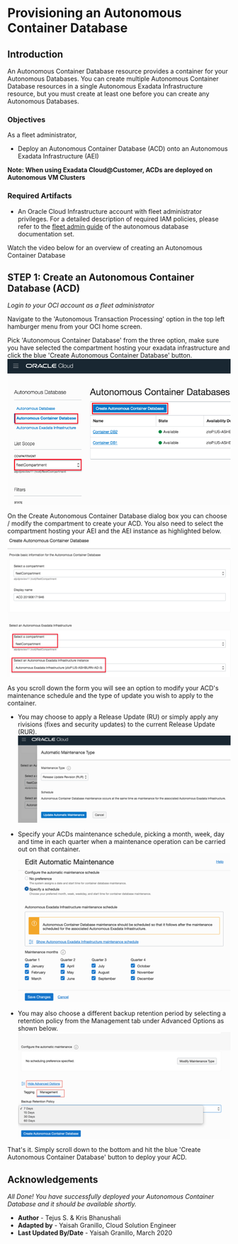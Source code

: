 # Provisioning an Autonomous Container Database

## Introduction
An Autonomous Container Database resource provides a container for your Autonomous Databases. You can create multiple Autonomous Container Database resources in a single Autonomous Exadata Infrastructure resource, but you must create at least one before you can create any Autonomous Databases.

### Objectives

As a fleet administrator,
- Deploy an Autonomous Container Database (ACD) onto an Autonomous Exadata Infrastructure (AEI)

**Note: When using Exadata Cloud@Customer, ACDs are deployed on Autonomous VM Clusters**

### Required Artifacts

- An Oracle Cloud Infrastructure account with fleet administrator privileges. For a detailed description of required IAM policies, please refer to the [fleet admin guide](https://docs.oracle.com/en/cloud/paas/atp-cloud/atpfg/index.html) of the autonomous database documentation set.

Watch the video below for an overview of creating an Autonomous Container Database

[](youtube:IAjCCZUO67M)

## STEP 1: Create an Autonomous Container Database (ACD)

*Login to your OCI account as a fleet administrator*

Navigate to the 'Autonomous Transaction Processing' option in the top left hamburger menu from your OCI home screen.

Pick 'Autonomous Container Database' from the three option, make sure you have selected the compartment hosting your exadata infrastructure and click the blue 'Create Autonomous Container Database' button.
    ![create_acd](./images/create_acd.png " ")

On the Create Autonomous Container Database dialog box you can choose / modify the compartment to create your ACD. You also need to select the compartment hosting your AEI and the AEI instance as highlighted below.
    ![create_acd2](./images/create_acd2.png " ")

As you scroll down the form you will see an option to modify your ACD's maintenance schedule and the type of update you wish to apply to the container. 

- You may choose to apply a Release Update (RU) or simply apply any rivisions (fixes and security updates) to the current Release Update (RUR).
    ![create_acd3](./images/create_acd3.png " ")

- Specify your ACDs maintenance schedule, picking a month, week, day and time in each quarter when a maintenance operation can be carried out on that container.
    ![create_acd4](./images/create_acd4.png " ")

- You may also choose a different backup retention period by selecting a retention policy from the Management tab under Advanced Options as shown below.
    ![retention-policy](./images/retention-policy.png " ")


That's it. Simply scroll down to the bottom and hit the blue 'Create Autonomous Container Database' button to deploy your ACD.

## Acknowledgements

*All Done! You have successfully deployed your Autonomous Container Database and it should be available shortly.*

- **Author** - Tejus S. & Kris Bhanushali
- **Adapted by** -  Yaisah Granillo, Cloud Solution Engineer
- **Last Updated By/Date** - Yaisah Granillo, March 2020

